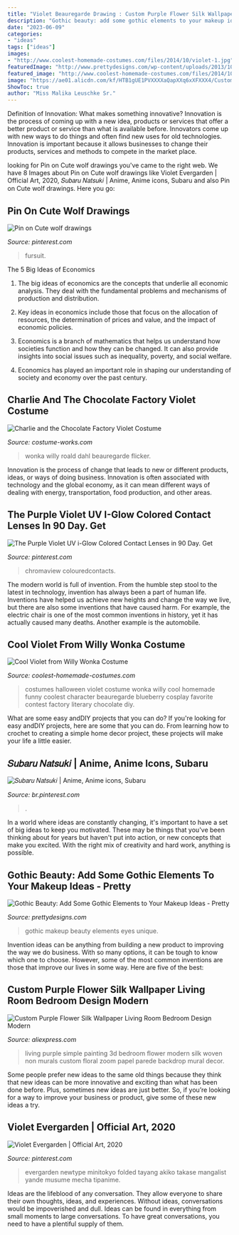 ```yaml
---
title: "Violet Beauregarde Drawing : Custom Purple Flower Silk Wallpaper Living Room Bedroom Design Modern"
description: "Gothic beauty: add some gothic elements to your makeup ideas"
date: "2023-06-09"
categories:
- "ideas"
tags: ["ideas"]
images:
- "http://www.coolest-homemade-costumes.com/files/2014/10/violet-1.jpg"
featuredImage: "http://www.prettydesigns.com/wp-content/uploads/2013/10/gothic-makeup-with-violet-color.jpg"
featured_image: "http://www.coolest-homemade-costumes.com/files/2014/10/violet-1.jpg"
image: "https://ae01.alicdn.com/kf/HTB1gUE1PVXXXXaQapXXq6xXFXXX4/Custom-Purple-Flower-Silk-Wallpaper-Living-Room-Bedroom-Design-Modern-Simple-Wall-Painting-3D-Non-Woven.jpg"
ShowToc: true
author: "Miss Malika Leuschke Sr."
---
```



Definition of Innovation: What makes something innovative?
Innovation is the process of coming up with a new idea, products or services that offer a better product or service than what is available before. Innovators come up with new ways to do things and often find new uses for old technologies. Innovation is important because it allows businesses to change their products, services and methods to compete in the market place.

	

		
looking for Pin on Cute wolf drawings you've came to the right web. We have 8 Images about Pin on Cute wolf drawings like Violet Evergarden | Official Art, 2020, 𝑆𝑢𝑏𝑎𝑟𝑢 𝑁𝑎𝑡𝑠𝑢𝑘𝑖 | Anime, Anime icons, Subaru and also Pin on Cute wolf drawings. Here you go:
		
    
## Pin On Cute Wolf Drawings

<img loading=lazy src="https://i.pinimg.com/736x/95/2a/53/952a53bd28fe1cd5597df2b9d8e2e3f3.jpg" onerror="this.onerror=null;this.src='https://tse4.mm.bing.net/th?id=OIP.AIWfD_eLxn_G_DFwjPqfSgHaNx&amp;pid=15.1';" alt="Pin on Cute wolf drawings">

_Source: pinterest.com_

>fursuit. 

	

The 5 Big Ideas of Economics
1. The big ideas of economics are the concepts that underlie all economic analysis. They deal with the fundamental problems and mechanisms of production and distribution.
2. Key ideas in economics include those that focus on the allocation of resources, the determination of prices and value, and the impact of economic policies.

3. Economics is a branch of mathematics that helps us understand how societies function and how they can be changed. It can also provide insights into social issues such as inequality, poverty, and social welfare.

4. Economics has played an important role in shaping our understanding of society and economy over the past century.

    
## Charlie And The Chocolate Factory Violet Costume

<img loading=lazy src="https://photos.costume-works.com/full/violet_from_charlie_and_the_chocolate_factory.jpg" onerror="this.onerror=null;this.src='https://tse1.mm.bing.net/th?id=OIP.Zdj5xfovLfotI1V_03pWQwHaKd&amp;pid=15.1';" alt="Charlie and the Chocolate Factory Violet Costume">

_Source: costume-works.com_

>wonka willy roald dahl beauregarde flicker. 

	

Innovation is the process of change that leads to new or different products, ideas, or ways of doing business. Innovation is often associated with technology and the global economy, as it can mean different ways of dealing with energy, transportation, food production, and other areas.

    
## The Purple Violet UV I-Glow Colored Contact Lenses In 90 Day. Get

<img loading=lazy src="https://i.pinimg.com/736x/96/f4/c7/96f4c75f1ee109a10de38facaa51b9c3.jpg" onerror="this.onerror=null;this.src='https://tse3.mm.bing.net/th?id=OIP.nF4ztNRLOStQ9dKgpGhyzwHaHa&amp;pid=15.1';" alt="The Purple Violet UV i-Glow Colored Contact Lenses in 90 Day. Get">

_Source: pinterest.com_

>chromaview colouredcontacts. 

	

The modern world is full of invention. From the humble step stool to the latest in technology, invention has always been a part of human life. Inventions have helped us achieve new heights and change the way we live, but there are also some inventions that have caused harm. For example, the electric chair is one of the most common inventions in history, yet it has actually caused many deaths. Another example is the automobile.

    
## Cool Violet From Willy Wonka Costume

<img loading=lazy src="http://www.coolest-homemade-costumes.com/files/2014/10/violet-1.jpg" onerror="this.onerror=null;this.src='https://tse4.mm.bing.net/th?id=OIP.zLRFQj7-Z0e-fdOUBvy-hAHaMU&amp;pid=15.1';" alt="Cool Violet from Willy Wonka Costume">

_Source: coolest-homemade-costumes.com_

>costumes halloween violet costume wonka willy cool homemade funny coolest character beauregarde blueberry cosplay favorite contest factory literary chocolate diy. 

	

What are some easy andDIY projects that you can do?
If you're looking for easy andDIY projects, here are some that you can do. From learning how to crochet to creating a simple home decor project, these projects will make your life a little easier.

    
## 𝑆𝑢𝑏𝑎𝑟𝑢 𝑁𝑎𝑡𝑠𝑢𝑘𝑖 | Anime, Anime Icons, Subaru

<img loading=lazy src="https://i.pinimg.com/736x/c7/04/9e/c7049e91e167f122e473f806f3d6d141.jpg" onerror="this.onerror=null;this.src='https://tse2.mm.bing.net/th?id=OIP.OuseDIx-DxSZ6HfxM92oagHaH2&amp;pid=15.1';" alt="𝑆𝑢𝑏𝑎𝑟𝑢 𝑁𝑎𝑡𝑠𝑢𝑘𝑖 | Anime, Anime icons, Subaru">

_Source: br.pinterest.com_

>. 

	

In a world where ideas are constantly changing, it's important to have a set of big ideas to keep you motivated. These may be things that you've been thinking about for years but haven't put into action, or new concepts that make you excited. With the right mix of creativity and hard work, anything is possible.

    
## Gothic Beauty: Add Some Gothic Elements To Your Makeup Ideas - Pretty

<img loading=lazy src="http://www.prettydesigns.com/wp-content/uploads/2013/10/gothic-makeup-with-violet-color.jpg" onerror="this.onerror=null;this.src='https://tse3.mm.bing.net/th?id=OIP.V6648RejY-ruMOazVgpDXwHaJ7&amp;pid=15.1';" alt="Gothic Beauty: Add Some Gothic Elements to Your Makeup Ideas - Pretty">

_Source: prettydesigns.com_

>gothic makeup beauty elements eyes unique. 

	

Invention ideas can be anything from building a new product to improving the way we do business. With so many options, it can be tough to know which one to choose. However, some of the most common inventions are those that improve our lives in some way. Here are five of the best: 

    
## Custom Purple Flower Silk Wallpaper Living Room Bedroom Design Modern

<img loading=lazy src="https://ae01.alicdn.com/kf/HTB1gUE1PVXXXXaQapXXq6xXFXXX4/Custom-Purple-Flower-Silk-Wallpaper-Living-Room-Bedroom-Design-Modern-Simple-Wall-Painting-3D-Non-Woven.jpg" onerror="this.onerror=null;this.src='https://tse3.mm.bing.net/th?id=OIP.COvK_amKtq4uyLsT8UQwtwHaHa&amp;pid=15.1';" alt="Custom Purple Flower Silk Wallpaper Living Room Bedroom Design Modern">

_Source: aliexpress.com_

>living purple simple painting 3d bedroom flower modern silk woven non murals custom floral zoom papel parede backdrop mural decor. 

	

Some people prefer new ideas to the same old things because they think that new ideas can be more innovative and exciting than what has been done before. Plus, sometimes new ideas are just better. So, if you’re looking for a way to improve your business or product, give some of these new ideas a try.

    
## Violet Evergarden | Official Art, 2020

<img loading=lazy src="https://i.pinimg.com/736x/0f/1e/c5/0f1ec54c2798430304b8e4b71a6a5a98.jpg" onerror="this.onerror=null;this.src='https://tse4.mm.bing.net/th?id=OIP.uXHXlt0qggdyErIgctabNQHaKe&amp;pid=15.1';" alt="Violet Evergarden | Official Art, 2020">

_Source: pinterest.com_

>evergarden newtype minitokyo folded tayang akiko takase mangalist yande musume mecha tipanime. 

	

Ideas are the lifeblood of any conversation. They allow everyone to share their own thoughts, ideas, and experiences. Without ideas, conversations would be impoverished and dull. Ideas can be found in everything from small moments to large conversations. To have great conversations, you need to have a plentiful supply of them.


